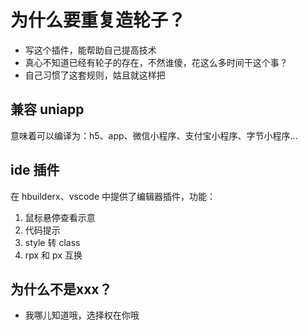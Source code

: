 # 为什么要重复造轮子？
- 写这个插件，能帮助自己提高技术
- 真心不知道已经有轮子的存在，不然谁傻，花这么多时间干这个事？
- 自己习惯了这套规则，姑且就这样把

## 兼容 uniapp
意味着可以编译为：h5、app、微信小程序、支付宝小程序、字节小程序... 

## ide 插件

在 hbuilderx、vscode 中提供了编辑器插件，功能：

1. 鼠标悬停查看示意
2. 代码提示
3. style 转 class
4. rpx 和 px 互换

## 为什么不是xxx？
- 我哪儿知道哦，选择权在你哦
